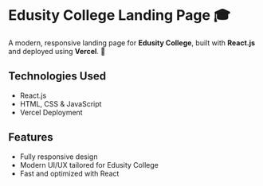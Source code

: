 # Edusity College Landing Page 🎓

A modern, responsive landing page for **Edusity College**, built with **React.js** and deployed using **Vercel**. 🚀

## Technologies Used

- React.js  
- HTML, CSS & JavaScript  
- Vercel Deployment  

## Features

- Fully responsive design 
- Modern UI/UX tailored for Edusity College 
- Fast and optimized with React 
